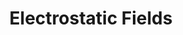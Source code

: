 ---
layout: post
title: Electrostatic Fields
external: [[apple, 'http://itunes.apple.com/us/app/electrostatic-fields/id615911599?mt=8']]
short: efields 

importance: 1

banner-position: .2
team: 1
specs: [
[code-fork, ['Objective-C', 'C++', 'OpenGL ES']]
]

header: ["It all started as a shortcut to a tedious physics lab.", "And it turned into a self-directed introduction to computer graphics optimization."]
---
